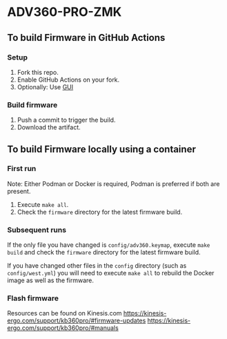 # ADV360-PRO-ZMK

## To build Firmware in GitHub Actions

### Setup

1. Fork this repo.
2. Enable GitHub Actions on your fork.
3. Optionally: Use [GUI](https://kinesiscorporation.github.io/Adv360-Pro-GUI/)

### Build firmware

1. Push a commit to trigger the build.
2. Download the artifact.

## To build Firmware locally using a container

### First run

Note: Either Podman or Docker is required, Podman is preferred if both are present.

1. Execute `make all`.
2. Check the `firmware` directory for the latest firmware build.

### Subsequent runs

If the only file you have changed is `config/adv360.keymap`, execute `make build` and check the `firmware` directory for the latest firmware build.

If you have changed other files in the `config` directory (such as `config/west.yml`) you will need to execute `make all` to rebuild the Docker image as well as the firmware.

### Flash firmware

Resources can be found on Kinesis.com
https://kinesis-ergo.com/support/kb360pro/#firmware-updates
https://kinesis-ergo.com/support/kb360pro/#manuals
